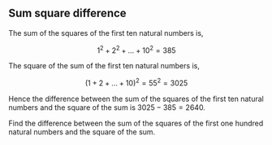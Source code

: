 ## Sum square difference

The sum of the squares of the first ten natural numbers is,

$$
1^2 + 2^2 + \dots + 10^2 = 385
$$

The square of the sum of the first ten natural numbers is,

$$
(1+2+\dots+10)^2 = 55^2 = 3025
$$

Hence the difference between the sum of the squares of the first ten natural numbers and the square of the sum is $3025-385=2640$.

Find the difference between the sum of the squares of the first one hundred natural numbers and the square of the sum.


